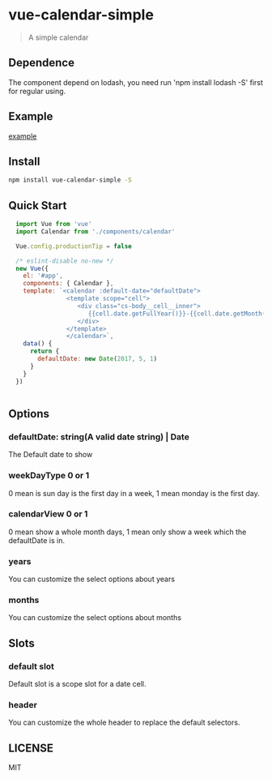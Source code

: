# vue-calendar-simple

> A simple calendar

## Dependence

The component depend on lodash, you need run 'npm install lodash -S' first for regular using.

## Example

[example](https://luxueyan.github.io/vue-calendar-simple/example/index.html)

## Install

``` bash
npm install vue-calendar-simple -S
```


## Quick Start

```javascript
  import Vue from 'vue'
  import Calendar from './components/calendar'

  Vue.config.productionTip = false

  /* eslint-disable no-new */
  new Vue({
    el: '#app',
    components: { Calendar },
    template: `<calendar :default-date="defaultDate">
                <template scope="cell">
                   <div class="cs-body__cell__inner">
                      {{cell.date.getFullYear()}}-{{cell.date.getMonth() + 1}}-{{cell.date.getDate()}}
                   </div>
                </template>
                </calendar>`,
    data() {
      return {
        defaultDate: new Date(2017, 5, 1)
      }
    }
  })

```

```html

```

## Options

### defaultDate: string(A valid date string) | Date
The Default date to show

### weekDayType 0 or 1
0 mean is sun day is the first day in a week, 1 mean monday is the first day.

### calendarView 0 or 1
0 mean show a whole month days, 1 mean only show a week which the defaultDate is in.

### years
You can customize the select options about years

### months
You can customize the select options about months

## Slots

### default slot
Default slot is a scope slot for a date cell.

### header
You can customize the whole header to replace the default selectors.

## LICENSE

MIT
